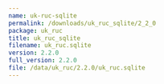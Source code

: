 ```yaml
---
name: uk-ruc-sqlite
permalink: /downloads/uk_ruc_sqlite/2_2_0
package: uk_ruc
title: uk_ruc_sqlite
filename: uk_ruc.sqlite
version: 2.2.0
full_version: 2.2.0
file: /data/uk_ruc/2.2.0/uk_ruc.sqlite
---
```

